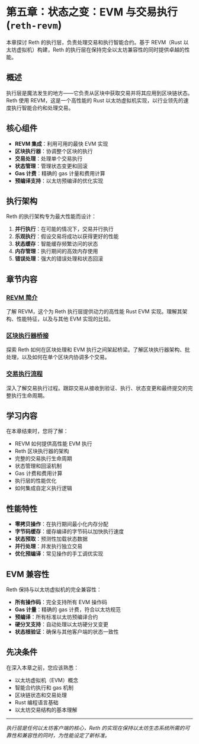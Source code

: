 # 第五章：状态之变：EVM 与交易执行 (`reth-revm`)

本章探讨 Reth 的执行层，负责处理交易和执行智能合约。基于 REVM（Rust 以太坊虚拟机）构建，Reth 的执行层在保持完全以太坊兼容性的同时提供卓越的性能。

## 概述

执行层是魔法发生的地方——它负责从区块中获取交易并将其应用到区块链状态。Reth 使用 REVM，这是一个高性能的 Rust 以太坊虚拟机实现，以行业领先的速度执行智能合约和处理交易。

## 核心组件

- **REVM 集成**：利用可用的最快 EVM 实现
- **区块执行器**：协调整个区块的执行
- **交易处理**：处理单个交易执行
- **状态管理**：管理状态变更和回滚
- **Gas 计费**：精确的 gas 计量和费用计算
- **预编译支持**：以太坊预编译的优化实现

## 执行架构

Reth 的执行架构专为最大性能而设计：

1. **并行执行**：在可能的情况下，交易并行执行
2. **乐观执行**：假设交易将成功以获得更好的性能
3. **状态缓存**：智能缓存频繁访问的状态
4. **内存管理**：执行期间的高效内存使用
5. **错误处理**：强大的错误处理和状态回滚

## 章节内容

### [REVM 简介](01-introduction-to-revm.md)
了解 REVM，这个为 Reth 执行层提供动力的高性能 Rust EVM 实现。理解其架构、性能特征，以及与其他 EVM 实现的比较。

### [区块执行器桥接](02-block-executor-bridge.md)
探索 Reth 如何在区块处理和 EVM 执行之间架起桥梁。了解区块执行器架构、批处理，以及如何在单个区块内协调多个交易。

### [交易执行流程](03-transaction-execution-flow.md)
深入了解交易执行过程。跟踪交易从接收到验证、执行、状态变更和最终提交的完整执行生命周期。

## 学习内容

在本章结束时，您将了解：

- REVM 如何提供高性能 EVM 执行
- Reth 区块执行器的架构
- 完整的交易执行生命周期
- 状态管理和回滚机制
- Gas 计费和费用计算
- 执行层的性能优化
- 如何集成自定义执行逻辑

## 性能特性

- **零拷贝操作**：在执行期间最小化内存分配
- **字节码缓存**：缓存编译的字节码以加快执行速度
- **状态预取**：预测性加载状态数据
- **并行处理**：并发执行独立交易
- **优化预编译**：常见操作的手工调优实现

## EVM 兼容性

Reth 保持与以太坊虚拟机的完全兼容性：

- **所有操作码**：完全支持所有 EVM 操作码
- **Gas 计量**：精确的 gas 计费，符合以太坊规范
- **预编译**：所有标准以太坊预编译合约
- **硬分叉支持**：自动处理以太坊硬分叉变更
- **状态根验证**：确保与其他客户端的状态一致性

## 先决条件

在深入本章之前，您应该熟悉：

- 以太坊虚拟机（EVM）概念
- 智能合约执行和 gas 机制
- 区块链状态和交易处理
- Rust 编程语言基础
- 以太坊交易结构的基本理解

---

*执行层是任何以太坊客户端的核心，Reth 的实现在保持以太坊生态系统所需的可靠性和兼容性的同时，为性能设定了新标准。*